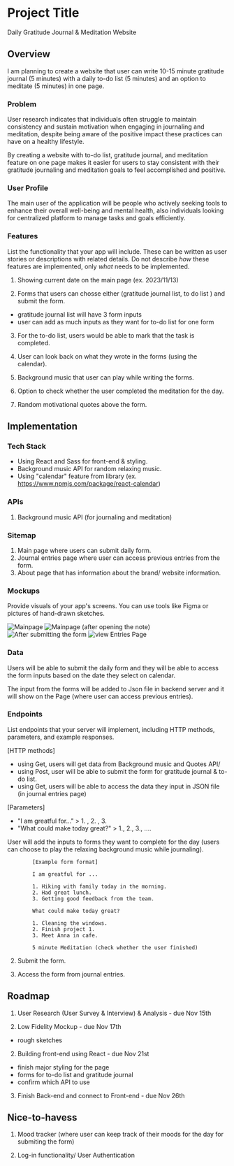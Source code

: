 # Project Title

Daily Gratitude Journal & Meditation Website

## Overview

I am planning to create a website that user can write 10-15 minute gratitude journal (5 minutes) with a daily to-do list (5 minutes) and an option to meditate (5 minutes) in one page.

### Problem

User research indicates that individuals often struggle to maintain consistency and sustain motivation when engaging in journaling and meditation, despite being aware of the positive impact these practices can have on a healthy lifestyle.

By creating a website with to-do list, gratitude journal, and meditation feature on one page makes it easier for users to stay consistent with their gratitude journaling and meditation goals to feel accomplished and positive.

### User Profile

The main user of the application will be people who actively seeking tools to enhance their overall well-being and mental health, also individuals looking for centralized platform to manage tasks and goals efficiently.

### Features

List the functionality that your app will include. These can be written as user stories or descriptions with related details. Do not describe _how_ these features are implemented, only _what_ needs to be implemented.

1. Showing current date on the main page (ex. 2023/11/13)

2. Forms that users can chosse either (gratitude journal list, to do list ) and submit the form.

- gratitude journal list will have 3 form inputs
- user can add as much inputs as they want for to-do list for one form

3. For the to-do list, users would be able to mark that the task is completed.

4. User can look back on what they wrote in the forms (using the calendar).

5. Background music that user can play while writing the forms.

6. Option to check whether the user completed the meditation for the day.

7. Random motivational quotes above the form.

## Implementation

### Tech Stack

- Using React and Sass for front-end & styling.
- Background music API for random relaxing music.
- Using "calendar" feature from library (ex. https://www.npmjs.com/package/react-calendar)

### APIs

1. Background music API (for journaling and meditation)

### Sitemap

1. Main page where users can submit daily form.
2. Journal entries page where user can access previous entries from the form.
3. About page that has information about the brand/ website information.

### Mockups

Provide visuals of your app's screens. You can use tools like Figma or pictures of hand-drawn sketches.

![Mainpage](<Image/Add Entries page (Mainpage)-1.png>)
![Mainpage (after opening the note)](<Image/Add Entries page (Mainpage).png>)
![After submitting the form](<Image/After Submitting the form.png>)
![view Entries Page](<Image/View entries page.png>)

### Data

Users will be able to submit the daily form and they will be able to access the form inputs based on the date they select on calendar.

The input from the forms will be added to Json file in backend server and it will show on the Page (where user can access previous entries).

### Endpoints

List endpoints that your server will implement, including HTTP methods, parameters, and example responses.

[HTTP methods]

- using Get, users will get data from Background music and Quotes API/
- using Post, user will be able to submit the form for gratitude journal & to-do list.
- using Get, users will be able to access the data they input in JSON file (in journal entries page)

[Parameters]

- "I am greatful for..." > 1. , 2. , 3.
- "What could make today great?" > 1., 2., 3., ....

User will add the inputs to forms they want to complete for the day (users can choose to play the relaxing background music while journaling).

            [Example form format]

            I am greatful for ...

            1. Hiking with family today in the morning.
            2. Had great lunch.
            3. Getting good feedback from the team.

            What could make today great?

            1. Cleaning the windows.
            2. Finish project 1.
            3. Meet Anna in cafe.

            5 minute Meditation (check whether the user finished)

2.  Submit the form.

3.  Access the form from journal entries.

<!-- ### Auth

Does your project include any login or user profile functionality? If so, describe how authentication/authorization will be implemented. > No -->

## Roadmap

1. User Research (User Survey & Interview) & Analysis - due Nov 15th

2. Low Fidelity Mockup - due Nov 17th

- rough sketches

2. Building front-end using React - due Nov 21st

- finish major styling for the page
- forms for to-do list and gratitude journal
- confirm which API to use

3. Finish Back-end and connect to Front-end - due Nov 26th

## Nice-to-havess

1. Mood tracker (where user can keep track of their moods for the day for submiting the form)

2. Log-in functionality/ User Authentication
